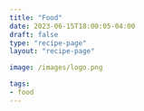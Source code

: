 ```yaml
---
title: "Food"
date: 2023-06-15T18:00:05-04:00
draft: false
type: "recipe-page"
layout: "recipe-page"

image: /images/logo.png

tags:
- food
---
```


